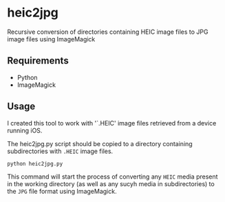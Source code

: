 # heic2jpg
Recursive conversion of directories containing HEIC image files to JPG image files using ImageMagick

## Requirements
- Python
- ImageMagick

## Usage
I created this tool to work with '`.HEIC' image files retrieved from a device running iOS.

The heic2jpg.py script should be copied to a directory containing subdirectories with `.HEIC` image files.

```
python heic2jpg.py
```

This command will start the process of converting any `HEIC` media present in the working directory (as well as any sucyh media in subdirectories) to the `JPG` file format using ImageMagick.
